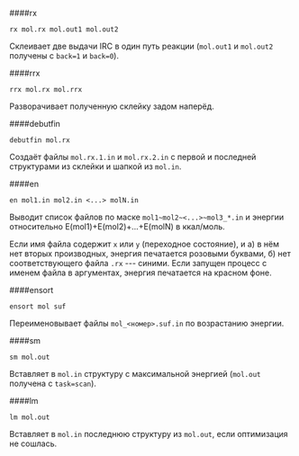 ####rx

```
rx mol.rx mol.out1 mol.out2
```

Склеивает две выдачи IRC в один путь реакции (`mol.out1` и `mol.out2` получены с `back=1` и `back=0`).

####rrx

```
rrx mol.rx mol.rrx
```

Разворачивает полученную склейку задом наперёд.

####debutfin

```
debutfin mol.rx
```

Создаёт файлы `mol.rx.1.in` и `mol.rx.2.in` с первой и последней структурами из склейки и шапкой из `mol.in`.

####en

```
en mol1.in mol2.in <...> molN.in
```

Выводит список файлов по маске `mol1~mol2~<...>~mol3_*.in` и энергии относительно E(mol1)+E(mol2)+...+E(molN) в ккал/моль.

Если имя файла содержит `x` или `y` (переходное состояние), и а) в нём нет вторых производных, энергия печатается розовыми буквами, 
б) нет соответствующего файла `.rx` --- синими.
Если запущен процесс с именем файла в аргументах, энергия печатается на красном фоне.

####ensort

```
ensort mol suf
```

Переименовывает файлы `mol_<номер>.suf.in` по возрастанию энергии.

####sm

```
sm mol.out
```

Вставляет в `mol.in` структуру с максимальной энергией (`mol.out` получена с `task=scan`).

####lm

```
lm mol.out
```

Вставляет в `mol.in` последнюю структуру из `mol.out`, если оптимизация не сошлась.



